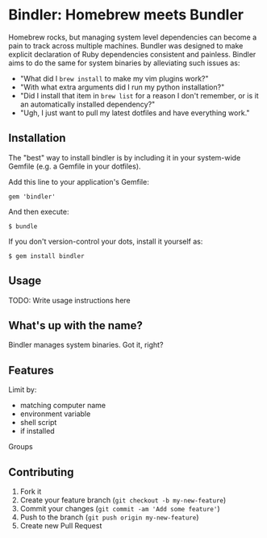 Bindler: Homebrew meets Bundler
===============================

Homebrew rocks, but managing system level dependencies can become a pain to track across multiple machines. Bundler was designed to make explicit declaration of Ruby dependencies consistent and painless. Bindler aims to do the same for system binaries by alleviating such issues as:
- "What did I `brew install` to make my vim plugins work?"
- "With what extra arguments did I run my python installation?"
- "Did I install that item in `brew list` for a reason I don't remember, or is it an automatically installed dependency?"
- "Ugh, I just want to pull my latest dotfiles and have everything work."

Installation
------------

The "best" way to install bindler is by including it in your system-wide Gemfile (e.g. a Gemfile in your dotfiles).

Add this line to your application's Gemfile:

    gem 'bindler'

And then execute:

    $ bundle

If you don't version-control your dots, install it yourself as:

    $ gem install bindler

Usage
-----

TODO: Write usage instructions here

What's up with the name?
------------------------
Bindler manages system binaries. Got it, right?

Features
--------
Limit by:
- matching computer name
- environment variable
- shell script
- if installed

Groups

Contributing
------------

1. Fork it
2. Create your feature branch (`git checkout -b my-new-feature`)
3. Commit your changes (`git commit -am 'Add some feature'`)
4. Push to the branch (`git push origin my-new-feature`)
5. Create new Pull Request
